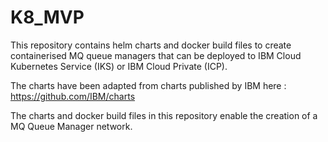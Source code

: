 # K8_MVP

This repository contains helm charts and docker build files to create containerised MQ queue managers that can be deployed to 
IBM Cloud Kubernetes Service (IKS) or IBM Cloud Private (ICP). 

The charts have been adapted from charts published by IBM here : https://github.com/IBM/charts

The charts and docker build files in this repository enable the creation of a MQ Queue Manager network.
